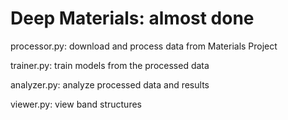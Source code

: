 # Deep Materials: almost done

processor.py: download and process data from Materials Project

trainer.py: train models from the processed data

analyzer.py: analyze processed data and results

viewer.py: view band structures
